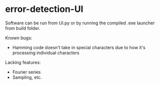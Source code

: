 # error-detection-UI

Software can be run from UI.py or by running the compiled .exe launcher from build folder.

Known bugs:
- Hamming code doesn't take in special characters due to how it's processing individual characters

Lacking features:
- Fourier series
- Sampling, etc.
